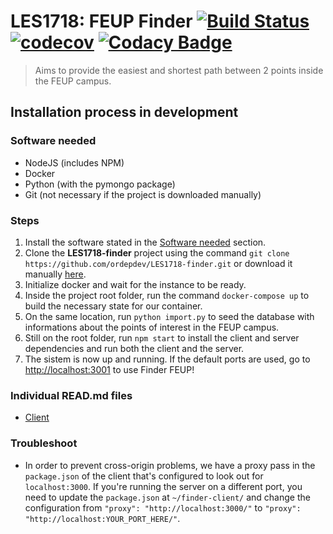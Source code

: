 # LES1718: FEUP Finder [![Build Status](https://travis-ci.com/ordepdev/LES1718-finder.svg?token=yJmC8DYmQ3gxwiHEB2wf&branch=master)](https://travis-ci.com/ordepdev/LES1718-finder) [![codecov](https://codecov.io/gh/ordepdev/LES1718-finder/branch/master/graph/badge.svg?token=4BOQHHa4Hk)](https://codecov.io/gh/ordepdev/LES1718-finder) [![Codacy Badge](https://api.codacy.com/project/badge/Grade/ee331492695f4740aab99b2f6c64f309)](https://www.codacy.com?utm_source=github.com&amp;utm_medium=referral&amp;utm_content=ordepdev/LES1718-finder&amp;utm_campaign=Badge_Grade)

> Aims to provide the easiest and shortest path between 2 points inside the FEUP campus.

## Installation process in development

### Software needed
* NodeJS (includes NPM)
* Docker
* Python (with the pymongo package)
* Git (not necessary if the project is downloaded manually)

### Steps 
1. Install the software stated in the [Software needed](https://github.com/ordepdev/LES1718-finder/blob/master/README.md#software-needed) section.
2. Clone the **LES1718-finder** project using the command `git clone https://github.com/ordepdev/LES1718-finder.git` or download it manually [here](https://github.com/ordepdev/LES1718-finder/archive/master.zip).
3. Initialize docker and wait for the instance to be ready.
4. Inside the project root folder, run the command `docker-compose up` to build the necessary state for our container.
5. On the same location, run `python import.py` to seed the database with informations about the points of interest in the FEUP campus.
6. Still on the root folder, run `npm start` to install the client and server dependencies and run both the client and the server.
7. The sistem is now up and running. If the default ports are used, go to [http://localhost:3001](http://localhost:3001) to use Finder FEUP!

### Individual READ.md files
* [Client](https://github.com/ordepdev/LES1718-finder/blob/master/finder-client/README.md)

### Troubleshoot
* In order to prevent cross-origin problems, we have a proxy pass in the `package.json` of the client that's configured to look out for `localhost:3000`. If you're running the server on a different port, you need to update the `package.json` at `~/finder-client/` and change the configuration from `"proxy": "http://localhost:3000/"` to `"proxy": "http://localhost:YOUR_PORT_HERE/"`.
